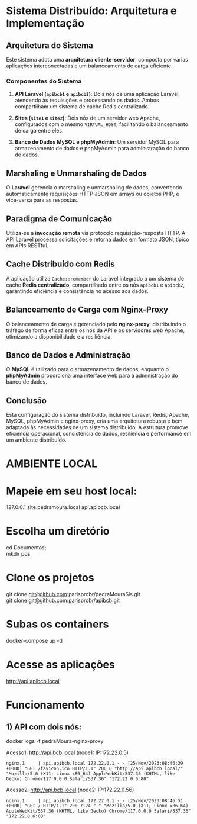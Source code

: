 # Sistema Distribuído: Arquitetura e Implementação

## Arquitetura do Sistema

Este sistema adota uma **arquitetura cliente-servidor**, composta por várias aplicações interconectadas e um balanceamento de carga eficiente.

### Componentes do Sistema

1. **API Laravel (`apibcb1` e `apibcb2`)**: Dois nós de uma aplicação Laravel, atendendo às requisições e processando os dados. Ambos compartilham um sistema de cache Redis centralizado.

2. **Sites (`site1` e `site2`)**: Dois nós de um servidor web Apache, configurados com o mesmo `VIRTUAL_HOST`, facilitando o balanceamento de carga entre eles.

3. **Banco de Dados MySQL e phpMyAdmin**: Um servidor MySQL para armazenamento de dados e phpMyAdmin para administração do banco de dados.

## Marshaling e Unmarshaling de Dados

O **Laravel** gerencia o marshaling e unmarshaling de dados, convertendo automaticamente requisições HTTP JSON em arrays ou objetos PHP, e vice-versa para as respostas.

## Paradigma de Comunicação

Utiliza-se a **invocação remota** via protocolo requisição-resposta HTTP. A API Laravel processa solicitações e retorna dados em formato JSON, típico em APIs RESTful.

## Cache Distribuído com Redis

A aplicação utiliza `Cache::remember` do Laravel integrado a um sistema de cache **Redis centralizado**, compartilhado entre os nós `apibcb1` e `apibcb2`, garantindo eficiência e consistência no acesso aos dados.

## Balanceamento de Carga com Nginx-Proxy

O balanceamento de carga é gerenciado pelo **nginx-proxy**, distribuindo o tráfego de forma eficaz entre os nós da API e os servidores web Apache, otimizando a disponibilidade e a resiliência.

## Banco de Dados e Administração

O **MySQL** é utilizado para o armazenamento de dados, enquanto o **phpMyAdmin** proporciona uma interface web para a administração do banco de dados.

## Conclusão

Esta configuração do sistema distribuído, incluindo Laravel, Redis, Apache, MySQL, phpMyAdmin e nginx-proxy, cria uma arquitetura robusta e bem adaptada às necessidades de um sistema distribuído. A estrutura promove eficiência operacional, consistência de dados, resiliência e performance em um ambiente distribuído.

# AMBIENTE LOCAL

# Mapeie em seu host local:
127.0.0.1 site.pedramoura.local api.apibcb.local 


# Escolha um diretório
cd Documentos;<BR>
mkdir pos

# Clone os projetos
git clone git@github.com:parisprobr/pedraMouraSis.git <BR>
git clone git@github.com:parisprobr/apibcb.git

# Subas os containers
docker-compose up -d

# Acesse as aplicações
http://api.apibcb.local

# Funcionamento
## 1) API com dois nós: 
docker logs -f pedraMoura-nginx-proxy

Acesso1: http://api.bcb.local (node1: IP:172.22.0.5)
```
nginx.1     | api.apibcb.local 172.22.0.1 - - [25/Nov/2023:08:46:39 +0000] "GET /favicon.ico HTTP/1.1" 200 0 "http://api.apibcb.local/" "Mozilla/5.0 (X11; Linux x86_64) AppleWebKit/537.36 (KHTML, like Gecko) Chrome/117.0.0.0 Safari/537.36" "172.22.0.5:80"
```

Acesso2: http://api.bcb.local (node2: IP:172.22.0.56)
```
nginx.1     | api.apibcb.local 172.22.0.1 - - [25/Nov/2023:08:46:51 +0000] "GET / HTTP/1.1" 200 7124 "-" "Mozilla/5.0 (X11; Linux x86_64) AppleWebKit/537.36 (KHTML, like Gecko) Chrome/117.0.0.0 Safari/537.36" "172.22.0.6:80"
```


